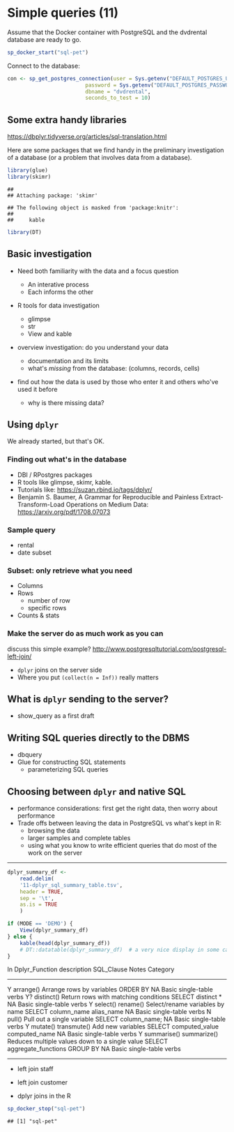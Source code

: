# Simple queries (11)


Assume that the Docker container with PostgreSQL and the dvdrental database are ready to go. 

```r
sp_docker_start("sql-pet")
```
Connect to the database:

```r
con <- sp_get_postgres_connection(user = Sys.getenv("DEFAULT_POSTGRES_USER_NAME"),
                         password = Sys.getenv("DEFAULT_POSTGRES_PASSWORD"),
                         dbname = "dvdrental",
                         seconds_to_test = 10)
```

## Some extra handy libraries

https://dbplyr.tidyverse.org/articles/sql-translation.html 

Here are some packages that we find handy in the preliminary investigation of a database (or a problem that involves data from a database).

```r
library(glue)
library(skimr)
```

```
## 
## Attaching package: 'skimr'
```

```
## The following object is masked from 'package:knitr':
## 
##     kable
```

```r
library(DT)
```

## Basic investigation

* Need both familiarity with the data and a focus question
  + An interative process
  + Each informs the other

* R tools for data investigation
  + glimpse
  + str
  + View and kable

* overview investigation: do you understand your data
  + documentation and its limits
  + what's *missing* from the database: (columns, records, cells)

* find out how the data is used by those who enter it and others who've used it before
  + why is there missing data?

## Using `dplyr`

We already started, but that's OK.

### Finding out what's in the database

* DBI / RPostgres packages
* R tools like glimpse, skimr, kable.
* Tutorials like: https://suzan.rbind.io/tags/dplyr/ 
* Benjamin S. Baumer, A Grammar for Reproducible and Painless Extract-Transform-Load Operations on Medium Data: https://arxiv.org/pdf/1708.07073 

### Sample query

* rental 
* date subset

### Subset: only retrieve what you need

* Columns
* Rows
  + number of row
  + specific rows
* Counts & stats

### Make the server do as much work as you can

discuss this simple example? http://www.postgresqltutorial.com/postgresql-left-join/ 

* `dplyr` joins on the server side
* Where you put `(collect(n = Inf))` really matters

## What is `dplyr` sending to the server?

* show_query as a first draft

## Writing SQL queries directly to the DBMS

* dbquery
* Glue for constructing SQL statements
  + parameterizing SQL queries

## Choosing between `dplyr` and native SQL

* performance considerations: first get the right data, then worry about performance
* Trade offs between leaving the data in PostgreSQL vs what's kept in R: 
  + browsing the data
  + larger samples and complete tables
  + using what you know to write efficient queries that do most of the work on the server
----

```r
dplyr_summary_df <-
    read.delim(
    '11-dplyr_sql_summary_table.tsv',
    header = TRUE,
    sep = '\t',
    as.is = TRUE
    )

if (MODE == 'DEMO') {
    View(dplyr_summary_df)
} else {
    kable(head(dplyr_summary_df))
    # DT::datatable(dplyr_summary_df)  # a very nice display in some cases, but not in a PDF
}    
```



 In        Dplyr_Function                          description                                  SQL_Clause                 Notes            Category         
----  -------------------------  ------------------------------------------------  -------------------------------------  -------  --------------------------
 Y            arrange()                     Arrange rows by variables                            ORDER BY                   NA      Basic single-table verbs 
 Y?          distinct()                Return rows with matching conditions                  SELECT distinct *              NA      Basic single-table verbs 
 Y        select() rename()              Select/rename variables by name               SELECT column_name alias_name        NA      Basic single-table verbs 
 N             pull()                       Pull out a single variable                      SELECT column_name;             NA      Basic single-table verbs 
 Y      mutate() transmute()                    Add new variables                   SELECT computed_value computed_name     NA      Basic single-table verbs 
 Y     summarise() summarize()    Reduces multiple values down to a single value    SELECT aggregate_functions GROUP BY     NA      Basic single-table verbs 

----
* left join staff
* left join customer

* dplyr joins in the R

```r
sp_docker_stop("sql-pet")
```

```
## [1] "sql-pet"
```

